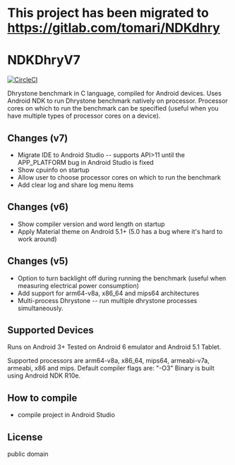 # This project has been migrated to https://gitlab.com/tomari/NDKdhry

# NDKDhryV7

[![CircleCI](https://circleci.com/gh/tomari/NDKdhry.svg?style=svg)](https://circleci.com/gh/tomari/NDKdhry)

Dhrystone benchmark in C language, compiled for Android devices.
Uses Android NDK to run Dhrystone benchmark natively on processor.
Processor cores on which to run the benchmark can be specified (useful when you have multiple types of processor cores on a device).

## Changes (v7)
* Migrate IDE to Android Studio -- supports API>11 until the APP_PLATFORM bug in Android Studio is fixed
* Show cpuinfo on startup
* Allow user to choose processor cores on which to run the benchmark
* Add clear log and share log menu items

## Changes (v6)
* Show compiler version and word length on startup
* Apply Material theme on Android 5.1+ (5.0 has a bug where it's hard to work around)

## Changes (v5)
* Option to turn backlight off during running the benchmark (useful when measuring electrical power consumption)
* Add support for arm64-v8a, x86_64 and mips64 architectures
* Multi-process Dhrystone -- run multiple dhrystone processes simultaneously.

## Supported Devices
Runs on Android 3+
Tested on Android 6 emulator and Android 5.1 Tablet.

Supported processors are arm64-v8a, x86_64, mips64, armeabi-v7a,
armeabi, x86 and mips.
Default compiler flags are: "-O3"
Binary is built using Android NDK R10e.

## How to compile
* compile project in Android Studio

## License
public domain

